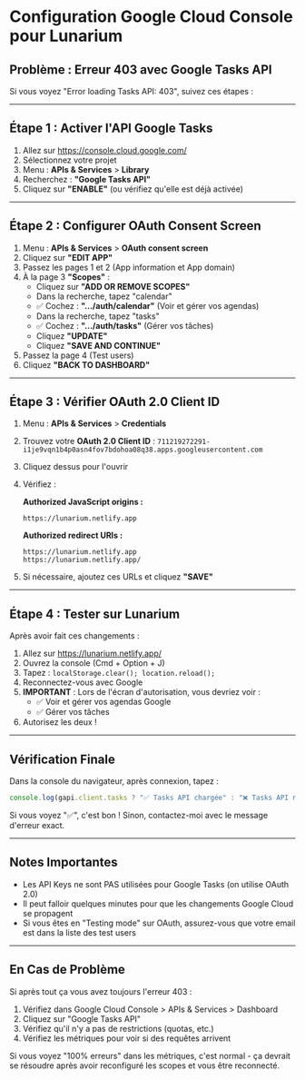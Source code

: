 # Configuration Google Cloud Console pour Lunarium

## Problème : Erreur 403 avec Google Tasks API

Si vous voyez "Error loading Tasks API: 403", suivez ces étapes :

---

## Étape 1 : Activer l'API Google Tasks

1. Allez sur https://console.cloud.google.com/
2. Sélectionnez votre projet
3. Menu : **APIs & Services** > **Library**
4. Recherchez : **"Google Tasks API"**
5. Cliquez sur **"ENABLE"** (ou vérifiez qu'elle est déjà activée)

---

## Étape 2 : Configurer OAuth Consent Screen

1. Menu : **APIs & Services** > **OAuth consent screen**
2. Cliquez sur **"EDIT APP"**
3. Passez les pages 1 et 2 (App information et App domain)
4. À la page 3 **"Scopes"** :
   - Cliquez sur **"ADD OR REMOVE SCOPES"**
   - Dans la recherche, tapez "calendar"
   - ✅ Cochez : **".../auth/calendar"** (Voir et gérer vos agendas)
   - Dans la recherche, tapez "tasks"
   - ✅ Cochez : **".../auth/tasks"** (Gérer vos tâches)
   - Cliquez **"UPDATE"**
   - Cliquez **"SAVE AND CONTINUE"**
5. Passez la page 4 (Test users)
6. Cliquez **"BACK TO DASHBOARD"**

---

## Étape 3 : Vérifier OAuth 2.0 Client ID

1. Menu : **APIs & Services** > **Credentials**
2. Trouvez votre **OAuth 2.0 Client ID** : `711219272291-i1je9vqn1b4p0asn4fov7bdohoa08q38.apps.googleusercontent.com`
3. Cliquez dessus pour l'ouvrir
4. Vérifiez :

   **Authorized JavaScript origins :**
   ```
   https://lunarium.netlify.app
   ```

   **Authorized redirect URIs :**
   ```
   https://lunarium.netlify.app
   https://lunarium.netlify.app/
   ```

5. Si nécessaire, ajoutez ces URLs et cliquez **"SAVE"**

---

## Étape 4 : Tester sur Lunarium

Après avoir fait ces changements :

1. Allez sur https://lunarium.netlify.app/
2. Ouvrez la console (Cmd + Option + J)
3. Tapez : `localStorage.clear(); location.reload();`
4. Reconnectez-vous avec Google
5. **IMPORTANT** : Lors de l'écran d'autorisation, vous devriez voir :
   - ✅ Voir et gérer vos agendas Google
   - ✅ Gérer vos tâches
6. Autorisez les deux !

---

## Vérification Finale

Dans la console du navigateur, après connexion, tapez :
```javascript
console.log(gapi.client.tasks ? "✅ Tasks API chargée" : "❌ Tasks API non chargée");
```

Si vous voyez "✅", c'est bon ! Sinon, contactez-moi avec le message d'erreur exact.

---

## Notes Importantes

- Les API Keys ne sont PAS utilisées pour Google Tasks (on utilise OAuth 2.0)
- Il peut falloir quelques minutes pour que les changements Google Cloud se propagent
- Si vous êtes en "Testing mode" sur OAuth, assurez-vous que votre email est dans la liste des test users

---

## En Cas de Problème

Si après tout ça vous avez toujours l'erreur 403 :

1. Vérifiez dans Google Cloud Console > APIs & Services > Dashboard
2. Cliquez sur "Google Tasks API"
3. Vérifiez qu'il n'y a pas de restrictions (quotas, etc.)
4. Vérifiez les métriques pour voir si des requêtes arrivent

Si vous voyez "100% erreurs" dans les métriques, c'est normal - ça devrait se résoudre après avoir reconfiguré les scopes et vous être reconnecté.
